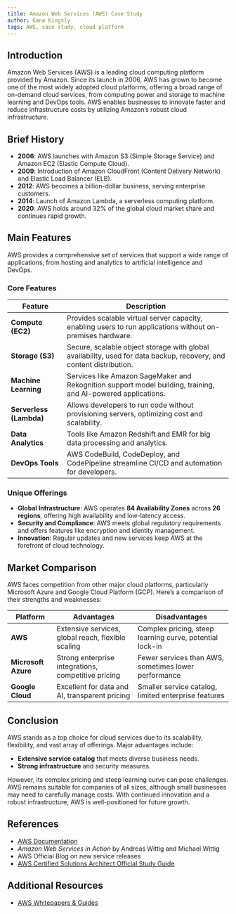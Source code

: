 ```yaml
---
title: Amazon Web Services (AWS) Case Study
author: Gana Kingsly
tags: AWS, case study, cloud platform
---
```


## Introduction

Amazon Web Services (AWS) is a leading cloud computing platform provided by Amazon. Since its launch in 2006, AWS has grown to become one of the most widely adopted cloud platforms, offering a broad range of on-demand cloud services, from computing power and storage to machine learning and DevOps tools. AWS enables businesses to innovate faster and reduce infrastructure costs by utilizing Amazon’s robust cloud infrastructure.

## Brief History

- **2006**: AWS launches with Amazon S3 (Simple Storage Service) and Amazon EC2 (Elastic Compute Cloud).
- **2009**: Introduction of Amazon CloudFront (Content Delivery Network) and Elastic Load Balancer (ELB).
- **2012**: AWS becomes a billion-dollar business, serving enterprise customers.
- **2014**: Launch of Amazon Lambda, a serverless computing platform.
- **2020**: AWS holds around 32% of the global cloud market share and continues rapid growth.

## Main Features

AWS provides a comprehensive set of services that support a wide range of applications, from hosting and analytics to artificial intelligence and DevOps.

### Core Features

| Feature              | Description |
|----------------------|-------------|
| **Compute (EC2)**    | Provides scalable virtual server capacity, enabling users to run applications without on-premises hardware. |
| **Storage (S3)**     | Secure, scalable object storage with global availability, used for data backup, recovery, and content distribution. |
| **Machine Learning** | Services like Amazon SageMaker and Rekognition support model building, training, and AI-powered applications. |
| **Serverless (Lambda)** | Allows developers to run code without provisioning servers, optimizing cost and scalability. |
| **Data Analytics**   | Tools like Amazon Redshift and EMR for big data processing and analytics. |
| **DevOps Tools**     | AWS CodeBuild, CodeDeploy, and CodePipeline streamline CI/CD and automation for developers. |

### Unique Offerings
- **Global Infrastructure**: AWS operates **84 Availability Zones** across **26 regions**, offering high availability and low-latency access.
- **Security and Compliance**: AWS meets global regulatory requirements and offers features like encryption and identity management.
- **Innovation**: Regular updates and new services keep AWS at the forefront of cloud technology.

## Market Comparison

AWS faces competition from other major cloud platforms, particularly Microsoft Azure and Google Cloud Platform (GCP). Here’s a comparison of their strengths and weaknesses:

| Platform           | Advantages                                          | Disadvantages                                         |
|--------------------|-----------------------------------------------------|-------------------------------------------------------|
| **AWS**            | Extensive services, global reach, flexible scaling  | Complex pricing, steep learning curve, potential lock-in |
| **Microsoft Azure**| Strong enterprise integrations, competitive pricing | Fewer services than AWS, sometimes lower performance   |
| **Google Cloud**   | Excellent for data and AI, transparent pricing      | Smaller service catalog, limited enterprise features    |


## Conclusion

AWS stands as a top choice for cloud services due to its scalability, flexibility, and vast array of offerings. Major advantages include:
- **Extensive service catalog** that meets diverse business needs.
- **Strong infrastructure** and security measures.

However, its complex pricing and steep learning curve can pose challenges. AWS remains suitable for companies of all sizes, although small businesses may need to carefully manage costs. With continued innovation and a robust infrastructure, AWS is well-positioned for future growth.

## References

- [AWS Documentation](https://docs.aws.amazon.com/)
- *Amazon Web Services in Action* by Andreas Wittig and Michael Wittig
- AWS Official Blog on new service releases
- [AWS Certified Solutions Architect Official Study Guide](https://aws.amazon.com/certification/)

## Additional Resources

- [AWS Whitepapers & Guides](https://aws.amazon.com/whitepapers/)

